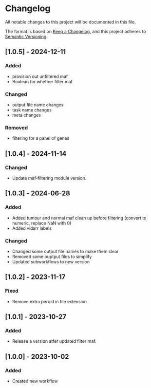 # Changelog
All notable changes to this project will be documented in this file.

The format is based on [Keep a Changelog](https://keepachangelog.com/en/1.0.0/),
and this project adheres to [Semantic Versioning](https://semver.org/spec/v2.0.0.html).

## [1.0.5] - 2024-12-11
### Added
- provision out unfiltered maf
- Boolean for whether filter maf

### Changed 
- output file name changes
- task name changes
- meta changes

### Removed
- filtering for a panel of genes

## [1.0.4] - 2024-11-14
### Changed
- Update maf-filtering module version.

## [1.0.3] - 2024-06-28
### Added
- Added tumour and normal maf clean up before filtering (convert to numeric, replace NaN with 0)
- Added vidarr labels

### Changed
- Changed some output file names to make them clear 
- Removed some ouptput files to simplify
- Updated subworkflows to new version

## [1.0.2] - 2023-11-17
### Fixed
- Remove extra peroid in file extension

## [1.0.1] - 2023-10-27
### Added
- Release a version atfer updated filter maf.

## [1.0.0] - 2023-10-02
### Added
- Created new workflow